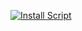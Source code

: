 [![Install Script](https://img.shields.io/badge/Install%20Script-Tampermonkey-blue?style=for-the-badge&logo=tampermonkey)](https://raw.githubusercontent.com/alyaparan/scripts/refs/heads/main/player-health-highlighter.user.js)
